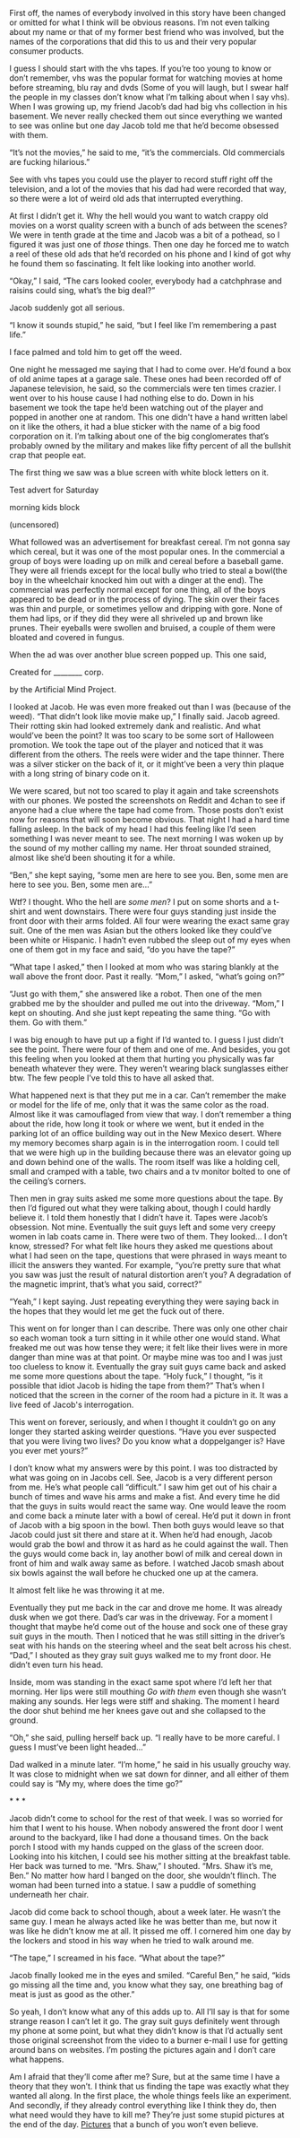 First off, the names of everybody involved in this story have been changed or omitted for what I think will be obvious reasons. I’m not even talking about my name or that of my former best friend who was involved, but the names of the corporations that did this to us and their very popular consumer products.

I guess I should start with the vhs tapes. If you’re too young to know or don’t remember, vhs was the popular format for watching movies at home before streaming, blu ray and dvds (Some of you will laugh, but I swear half the people in my classes don’t know what I’m talking about when I say vhs). When I was growing up, my friend Jacob’s dad had big vhs collection in his basement. We never really checked them out since everything we wanted to see was online but one day Jacob told me that he’d become obsessed with them.

“It’s not the movies,” he said to me, “it’s the commercials. Old commercials are fucking hilarious.”

See with vhs tapes you could use the player to record stuff right off the television, and a lot of the movies that his dad had were recorded that way, so there were a lot of weird old ads that interrupted everything.

At first I didn’t get it. Why the hell would you want to watch crappy old movies on a worst quality screen with a bunch of ads between the scenes? We were in tenth grade at the time and Jacob was a bit of a pothead, so I figured it was just one of *those* things. Then one day he forced me to watch a reel of these old ads that he’d recorded on his phone and I kind of got why he found them so fascinating. It felt like looking into another world.

“Okay,” I said, “The cars looked cooler, everybody had a catchphrase and raisins could sing, what’s the big deal?”

Jacob suddenly got all serious.

“I know it sounds stupid,” he said, “but I feel like I’m remembering a past life.”

I face palmed and told him to get off the weed.

One night he messaged me saying that I had to come over. He’d found a box of old anime tapes at a garage sale. These ones had been recorded off of Japanese television, he said, so the commercials were ten times crazier. I went over to his house cause I had nothing else to do. Down in his basement we took the tape he’d been watching out of the player and popped in another one at random. This one didn't have a hand written label on it like the others, it had a blue sticker with the name of a big food corporation on it. I’m talking about one of the big conglomerates that’s probably owned by the military and makes like fifty percent of all the bullshit crap that people eat.

The first thing we saw was a blue screen with white block letters on it.

Test advert for Saturday

morning kids block

(uncensored)

What followed was an advertisement for breakfast cereal. I’m not gonna say which cereal, but it was one of the most popular ones. In the commercial a group of boys were loading up on milk and cereal before a baseball game. They were all friends except for the local bully who tried to steal a bowl(the boy in the wheelchair knocked him out with a dinger at the end). The commercial was perfectly normal except for one thing, all of the boys appeared to be dead or in the process of dying. The skin over their faces was thin and purple, or sometimes yellow and dripping with gore. None of them had lips, or if they did they were all shriveled up and brown like prunes. Their eyeballs were swollen and bruised, a couple of them were bloated and covered in fungus.

When the ad was over another blue screen popped up. This one said,

Created for \_\_\_\_\_\_\_\_ corp.

by the Artificial Mind Project.

I looked at Jacob. He was even more freaked out than I was (because of the weed). “That didn’t look like movie make up,” I finally said. Jacob agreed. Their rotting skin had looked extremely dank and realistic. And what would’ve been the point? It was too scary to be some sort of Halloween promotion. We took the tape out of the player and noticed that it was different from the others. The reels were wider and the tape thinner. There was a silver sticker on the back of it, or it might’ve been a very thin plaque with a long string of binary code on it.

We were scared, but not too scared to play it again and take screenshots with our phones. We posted the screenshots on Reddit and 4chan to see if anyone had a clue where the tape had come from. Those posts don’t exist now for reasons that will soon become obvious. That night I had a hard time falling asleep. In the back of my head I had this feeling like I’d seen something I was never meant to see. The next morning I was woken up by the sound of my mother calling my name. Her throat sounded strained, almost like she’d been shouting it for a while.

“Ben,” she kept saying, “some men are here to see you. Ben, some men are here to see you. Ben, some men are…”

Wtf? I thought. Who the hell are *some men*? I put on some shorts and a t-shirt and went downstairs. There were four guys standing just inside the front door with their arms folded. All four were wearing the exact same gray suit. One of the men was Asian but the others looked like they could’ve been white or Hispanic. I hadn’t even rubbed the sleep out of my eyes when one of them got in my face and said, “do you have the tape?”

“What tape I asked,” then I looked at mom who was staring blankly at the wall above the front door. Past it really. “Mom,” I asked, “what’s going on?”

“Just go with them,” she answered like a robot. Then one of the men grabbed me by the shoulder and pulled me out into the driveway. “Mom,” I kept on shouting. And she just kept repeating the same thing. “Go with them. Go with them.”

I was big enough to have put up a fight if I’d wanted to. I guess I just didn’t see the point. There were four of them and one of me. And besides, you got this feeling when you looked at them that hurting you physically was far beneath whatever they were. They weren’t wearing black sunglasses either btw. The few people I’ve told this to have all asked that.

What happened next is that they put me in a car. Can’t remember the make or model for the life of me, only that it was the same color as the road. Almost like it was camouflaged from view that way. I don’t remember a thing about the ride, how long it took or where we went, but it ended in the parking lot of an office building way out in the New Mexico desert. Where my memory becomes sharp again is in the interrogation room. I could tell that we were high up in the building because there was an elevator going up and down behind one of the walls. The room itself was like a holding cell, small and cramped with a table, two chairs and a tv monitor bolted to one of the ceiling’s corners.

Then men in gray suits asked me some more questions about the tape. By then I’d figured out what they were talking about, though I could hardly believe it. I told them honestly that I didn’t have it. Tapes were Jacob’s obsession. Not mine. Eventually the suit guys left and some very creepy women in lab coats came in. There were two of them. They looked… I don’t know, stressed? For what felt like hours they asked me questions about what I had seen on the tape, questions that were phrased in ways meant to illicit the answers they wanted. For example, “you’re pretty sure that what you saw was just the result of natural distortion aren’t you? A degradation of the magnetic imprint, that’s what you said, correct?”

“Yeah,” I kept saying. Just repeating everything they were saying back in the hopes that they would let me get the fuck out of there.

This went on for longer than I can describe. There was only one other chair so each woman took a turn sitting in it while other one would stand. What freaked me out was how tense they were; it felt like their lives were in more danger than mine was at that point. Or maybe mine was too and I was just too clueless to know it. Eventually the gray suit guys came back and asked me some more questions about the tape. “Holy fuck,” I thought, “is it possible that idiot Jacob is hiding the tape from them?” That’s when I noticed that the screen in the corner of the room had a picture in it. It was a live feed of Jacob's interrogation.

This went on forever, seriously, and when I thought it couldn’t go on any longer they started asking weirder questions. “Have you ever suspected that you were living two lives? Do you know what a doppelganger is? Have you ever met yours?”

I don’t know what my answers were by this point. I was too distracted by what was going on in Jacobs cell. See, Jacob is a very different person from me. He’s what people call “difficult.” I saw him get out of his chair a bunch of times and wave his arms and make a fist. And every time he did that the guys in suits would react the same way. One would leave the room and come back a minute later with a bowl of cereal. He’d put it down in front of Jacob with a big spoon in the bowl. Then both guys would leave so that Jacob could just sit there and stare at it. When he’d had enough, Jacob would grab the bowl and throw it as hard as he could against the wall. Then the guys would come back in, lay another bowl of milk and cereal down in front of him and walk away same as before. I watched Jacob smash about six bowls against the wall before he chucked one up at the camera.

It almost felt like he was throwing it at me.

Eventually they put me back in the car and drove me home. It was already dusk when we got there. Dad’s car was in the driveway. For a moment I thought that maybe he’d come out of the house and sock one of these gray suit guys in the mouth. Then I noticed that he was still sitting in the driver’s seat with his hands on the steering wheel and the seat belt across his chest. “Dad,” I shouted as they gray suit guys walked me to my front door. He didn’t even turn his head.

Inside, mom was standing in the exact same spot where I’d left her that morning. Her lips were still mouthing *Go with them* even though she wasn’t making any sounds. Her legs were stiff and shaking. The moment I heard the door shut behind me her knees gave out and she collapsed to the ground.

“Oh,” she said, pulling herself back up. “I really have to be more careful. I guess I must’ve been light headed…”

Dad walked in a minute later. “I’m home,” he said in his usually grouchy way. It was close to midnight when we sat down for dinner, and all either of them could say is “My my, where does the time go?”

\* \* \*

Jacob didn’t come to school for the rest of that week. I was so worried for him that I went to his house. When nobody answered the front door I went around to the backyard, like I had done a thousand times. On the back porch I stood with my hands cupped on the glass of the screen door. Looking into his kitchen, I could see his mother sitting at the breakfast table. Her back was turned to me. “Mrs. Shaw,” I shouted. “Mrs. Shaw it’s me, Ben.” No matter how hard I banged on the door, she wouldn’t flinch. The woman had been turned into a statue. I saw a puddle of something underneath her chair.

Jacob did come back to school though, about a week later. He wasn’t the same guy. I mean he always acted like he was better than me, but now it was like he didn’t know me at all. It pissed me off. I cornered him one day by the lockers and stood in his way when he tried to walk around me.

“The tape,” I screamed in his face. “What about the tape?”

Jacob finally looked me in the eyes and smiled. “Careful Ben,” he said, “kids go missing all the time and, you know what they say, one breathing bag of meat is just as good as the other.”

So yeah, I don’t know what any of this adds up to. All I’ll say is that for some strange reason I can’t let it go. The gray suit guys definitely went through my phone at some point, but what they didn’t know is that I’d actually sent those original screenshot from the video to a burner e-mail I use for getting around bans on websites. I’m posting the pictures again and I don’t care what happens.

Am I afraid that they’ll come after me? Sure, but at the same time I have a theory that they won’t. I think that us finding the tape was exactly what they wanted all along. In the first place, the whole things feels like an experiment. And secondly, if they already control everything like I think they do, then what need would they have to kill me? They’re just some stupid pictures at the end of the day. [Pictures](https://twitter.com/ScaryHugo/status/1550829489088782336) that a bunch of you won’t even believe.